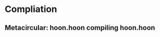Compliation
============



Metacircular: hoon.hoon compiling hoon.hoon
--------------------------------------------


